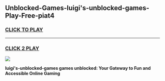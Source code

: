 
## Unblocked-Games-luigi's-unblocked-games-Play-Free-piat4
<h3>
<a href="https://premium76.site?title=luigi's-unblocked-games&ref=20M">CLICK TO PLAY</a></h3>
<hr>

<h3>
<a href="https://premium76.site?title=luigi's-unblocked-games&ref=20M">CLICK 2 PLAY</a>
  
</h3>

<a href="https://premium76.site?title=luigi's-unblocked-games&ref=19M"><img src="https://clearcache.store/games.png"></a>


**luigi's-unblocked-games games unblocked: Your Gateway to Fun and Accessible Online Gaming**
